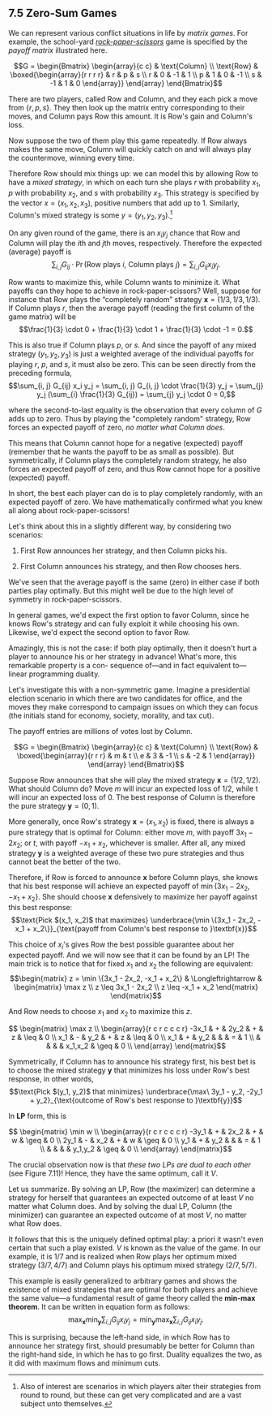 ## 7.5 Zero-Sum Games

We can represent various conflict situations in life by *matrix games*. For example, the school-yard [*rock-paper-scissors*](https://en.wikipedia.org/wiki/Rock–paper–scissors) game is specified by the *payoff matrix* illustrated here.

$$G = \begin{Bmatrix} \begin{array}{c c} & \text{Column} \\ \text{Row} &
\boxed{\begin{array}{r r r r} & r & p & s \\ r & 0 & -1 & 1 \\ p & 1 & 0 & -1 \\ s & -1 & 1 & 0 \end{array}} \end{array} \end{Bmatrix}$$

There are two players, called Row and Column, and they each pick a move from $\{r, p, s\}$. They then look up the matrix entry corresponding to their moves, and Column pays Row this amount. It is Row's gain and Column's loss.

Now suppose the two of them play this game repeatedly. If Row always makes the same move, Column will quickly catch on and will always play the countermove, winning every time.

Therefore Row should mix things up: we can model this by allowing Row to have a *mixed strategy*, in which on each turn she plays $r$ with probability $x_1$, $p$ with probability $x_2$, and $s$ with probability $x_3$. This strategy is specified by the vector $x = (x_1, x_2, x_3)$, positive numbers that add up to $1$. Similarly, Column's mixed strategy is some $y = (y_1, y_2, y_3)$.[^1]

On any given round of the game, there is an $x_i y_j$ chance that Row and Column will play the $i$th and $j$th moves, respectively. Therefore the expected (average) payoff is
$$\sum_{i, j} G_{ij} \cdot \Pr(\text{Row plays $i$, Column plays $j$}) = \sum_{i, j} G_{ij} x_i y_j.$$

Row wants to maximize this, while Column wants to minimize it. What payoffs can they hope to achieve in rock-paper-scissors? Well, suppose for instance that Row plays the “completely random” strategy $\textbf{x} = (1 / 3, 1 / 3, 1 / 3)$. If Column plays $r$, then the average payoff (reading the first column of the game matrix) will be
$$\frac{1}{3} \cdot 0 + \frac{1}{3} \cdot 1 + \frac{1}{3} \cdot -1 = 0.$$

This is also true if Column plays $p$, or $s$. And since the payoff of any mixed strategy $(y_1, y_2, y_3)$ is just a weighted average of the individual payoffs for playing $r$, $p$, and $s$, it must also be zero. This can be seen directly from the preceding formula,
$$\sum_{i, j} G_{ij} x_i y_j = \sum_{i, j} G_{i, j} \cdot \frac{1}{3} y_j = \sum_{j} y_j (\sum_{i} \frac{1}{3} G_{ij}) = \sum_{j} y_j \cdot 0 = 0,$$

where the second-to-last equality is the observation that every column of $G$ adds up to zero. Thus by playing the "completely random" strategy, Row forces an expected payoff of zero, *no matter what Column does*.

This means that Column cannot hope for a negative (expected) payoff (remember that he wants the payoff to be as small as possible). But symmetrically, if Column plays the completely random strategy, he also forces an expected payoff of zero, and thus Row cannot hope for a positive (expected) payoff.

In short, the best each player can do is to play completely randomly, with an expected payoff of zero. We have mathematically confirmed what you knew all along about rock-paper-scissors!

Let's think about this in a slightly different way, by considering two scenarios:

1. First Row announces her strategy, and then Column picks his.

2. First Column announces his strategy, and then Row chooses hers.

We've seen that the average payoff is the same (zero) in either case if both parties play optimally. But this might well be due to the high level of symmetry in rock-paper-scissors.

In general games, we'd expect the first option to favor Column, since he knows Row's strategy and can fully exploit it while choosing his own. Likewise, we'd expect the second option to favor Row.

Amazingly, this is not the case: if both play optimally, then it doesn't hurt a player to announce his or her strategy in advance! What's more, this remarkable property is a con- sequence of—and in fact equivalent to—linear programming duality.

Let's investigate this with a non-symmetric game. Imagine a presidential election scenario in which there are two candidates for office, and the moves they make correspond to campaign issues on which they can focus (the initials stand for economy, society, morality, and tax cut).

The payoff entries are millions of votes lost by Column.

$$G = \begin{Bmatrix} \begin{array}{c c} & \text{Column} \\ \text{Row} &
\boxed{\begin{array}{r r r} & m & t \\ e & 3 & -1 \\ s & -2 & 1  \end{array}} \end{array} \end{Bmatrix}$$

Suppose Row announces that she will play the mixed strategy $\textbf{x} = (1 / 2, 1 / 2)$. What should Column do? Move $m$ will incur an expected loss of $1 / 2$, while t will incur an expected loss of $0$. The best response of Column is therefore the pure strategy $\textbf{y} = (0, 1)$.

More generally, once Row's strategy $\textbf{x} = (x_1, x_2)$ is fixed, there is always a pure strategy that is optimal for Column: either move $m$, with payoff $3x_1 - 2x_2$; or $t$, with payoff $-x_1 + x_2$, whichever is smaller. After all, any mixed strategy $\textbf{y}$ is a weighted average of these two pure strategies and thus cannot beat the better of the two.

Therefore, if Row is forced to announce $\textbf{x}$ before Column plays, she knows that his best response will achieve an expected payoff of $\min\{3x_1 - 2x_2, -x_1 + x_2\}$. She should choose $\textbf{x}$ defensively to maximize her payoff against this best response:
$$\text{Pick $(x_1, x_2)$ that maximizes} \underbrace{\min \{3x_1 - 2x_2, -x_1 + x_2\}}_{\text{payoff from Column's best response to }\textbf{x}}$$

This choice of $x_i$'s gives Row the best possible guarantee about her expected payoff. And we will now see that it can be found by an $\text{LP}$! The main trick is to notice that for fixed $x_1$ and $x_2$ the following are equivalent:
$$\begin{matrix} z = \min \{3x_1 - 2x_2, -x_1 + x_2\} & \Longleftrightarrow & \begin{matrix} \max z \\ z \leq 3x_1 - 2x_2 \\ z \leq -x_1 + x_2 \end{matrix} \end{matrix}$$

And Row needs to choose $x_1$ and $x_2$ to maximize this $z$.

$$
\begin{matrix} \max z \\
\begin{array}{r c r c c c r}
-3x_1 & + & 2y_2 & + &       z & \leq & 0 \\
  x_1 & - &  y_2 & + &       z & \leq & 0 \\
  x_1 & + &  y_2 &   &         &    = & 1 \\
      &   &      &   & x_1,x_2 & \geq & 0 \\
\end{array}
\end{matrix}$$

Symmetrically, if Column has to announce his strategy first, his best bet is to choose the mixed strategy $\textbf{y}$ that minimizes his loss under Row's best response, in other words,
$$\text{Pick $(y_1, y_2)$ that minimizes} \underbrace{\max\ 3y_1 - y_2, -2y_1 + y_2}_{\text{outcome of Row's best response to }\textbf{y}}$$

In $\textbf{LP}$ form, this is

$$
\begin{matrix} \min w \\
\begin{array}{r c r c c c r}
-3y_1 & + & 2x_2 & + &       w & \geq & 0 \\
 2y_1 & - &  x_2 & + &       w & \geq & 0 \\
  y_1 & + &  y_2 &   &         &    = & 1 \\
      &   &      &   & y_1,y_2 & \geq & 0 \\
\end{array}
\end{matrix}$$

The crucial observation now is that *these two $\text{LPs}$ are dual to each other* (see Figure 7.11)! Hence, they have the same optimum, call it $V$.

Let us summarize. By solving an $\text{LP}$, Row (the maximizer) can determine a strategy for herself that guarantees an expected outcome of at least $V$ no matter what Column does. And by solving the dual $\text{LP}$, Column (the minimizer) can guarantee an expected outcome of at most $V$, no matter what Row does.

It follows that this is the uniquely defined optimal play: a priori it wasn't even certain that such a play existed. $V$ is known as the value of the game. In our example, it is $1 / 7$ and is realized when Row plays her optimum mixed strategy $(3 / 7, 4 / 7)$ and Column plays his optimum mixed strategy $(2 / 7, 5 / 7)$.

This example is easily generalized to arbitrary games and shows the existence of mixed strategies that are optimal for both players and achieve the same value—a fundamental result of game theory called the **min-max theorem**. It can be written in equation form as follows:
$$\max_{\textbf{x}} \min_{\textbf{y}} \sum_{i, j} G_{ij} x_i y_j = \min_{\textbf{y}} \max_{\textbf{x}} \sum_{i, j} G_{ij} x_i y_j.$$

This is surprising, because the left-hand side, in which Row has to announce her strategy first, should presumably be better for Column than the right-hand side, in which he has to go first. Duality equalizes the two, as it did with maximum flows and minimum cuts.


[^1]: Also of interest are scenarios in which players alter their strategies from round to round, but these can get very complicated and are a vast subject unto themselves.
